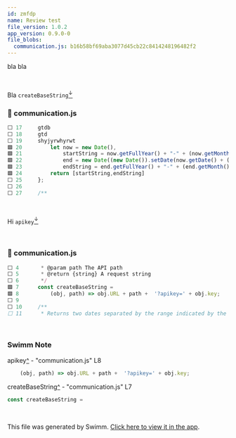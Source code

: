 ```yaml
---
id: zmfdp
name: Review test
file_version: 1.0.2
app_version: 0.9.0-0
file_blobs:
  communication.js: b16b58bf69aba3077d45cb22c8414248196482f2
---
```


bla bla

<br/>

Bla `createBaseString`[<sup id="1feFcr">↓</sup>](#f-1feFcr)
<!-- NOTE-swimm-snippet: the lines below link your snippet to Swimm -->
### 📄 communication.js
```javascript
⬜ 17     gtdb
⬜ 18     gtd
⬜ 19     shyjyrwhyrwt
🟩 20         let now = new Date(),
🟩 21             startString = now.getFullYear() + "-" + (now.getMonth() + 1) + "-" + (now.getDate()),
🟩 22             end = new Date((new Date()).setDate(now.getDate() + (range || 7))),
🟩 23             endString = end.getFullYear() + "-" + (end.getMonth() + 1) + "-" + (end.getDate());
🟩 24         return [startString,endString]
⬜ 25     };
⬜ 26     
⬜ 27     /**
```

<br/>

Hi `apikey`[<sup id="Z1NjJfn">↓</sup>](#f-Z1NjJfn)

<br/>

<!-- NOTE-swimm-snippet: the lines below link your snippet to Swimm -->
### 📄 communication.js
```javascript
⬜ 4       * @param path The API path
⬜ 5       * @return {string} A request string
⬜ 6       */
🟩 7      const createBaseString =
🟩 8          (obj, path) => obj.URL + path +  '?apikey=' + obj.key;
⬜ 9      
⬜ 10     /**
⬜ 11      * Returns two dates separated by the range indicated by the range param
```

<br/>

<!-- THIS IS AN AUTOGENERATED SECTION. DO NOT EDIT THIS SECTION DIRECTLY -->
### Swimm Note

<span id="f-Z1NjJfn">apikey</span>[^](#Z1NjJfn) - "communication.js" L8
```javascript
    (obj, path) => obj.URL + path +  '?apikey=' + obj.key;
```

<span id="f-1feFcr">createBaseString</span>[^](#1feFcr) - "communication.js" L7
```javascript
const createBaseString =
```

<br/>

This file was generated by Swimm. [Click here to view it in the app](https://swimm-web-app.web.app/repos/ls4DA2fLasmQuEbT4ipw/docs/zmfdp).